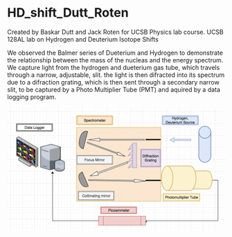# HD_shift_Dutt_Roten
Created by Baskar Dutt and Jack Roten for UCSB Physics lab course.
UCSB 128AL lab on Hydrogen and Deuterium Isotope Shifts

We observed the Balmer series of Dueterium and Hydrogen to demonstrate the relationship between the mass of the nucleas and the energy spectrum. We capture light from the hydrogen and dueterium gas tube, which travels through a narrow, adjustable, slit. the light is then difracted into its spectrum due to a difraction grating, which is then sent through a secondary narrow slit, to be captured by a Photo Multiplier Tube (PMT) and aquired by a data logging program.

![expDiagram.png](https://github.com/JackRoten/HD_shift_Dutt_Roten/blob/JackBranch/expDiagram.png)


